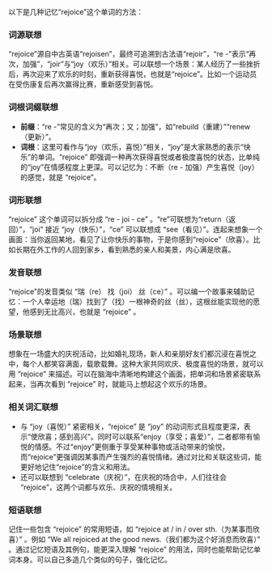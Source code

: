 以下是几种记忆“rejoice”这个单词的方法：

### 词源联想
“rejoice”源自中古英语“rejoisen”，最终可追溯到古法语“rejoir”，“re -”表示“再次，加强”，“joir”与“joy（欢乐）”相关。可以联想一个场景：某人经历了一些挫折后，再次迎来了欢乐的时刻，重新获得喜悦，也就是“rejoice”。比如一个运动员在受伤康复后再次赢得比赛，重新感受到喜悦。 

### 词根词缀联想
 - **前缀**：“re -”常见的含义为“再次；又；加强”，如“rebuild（重建）”“renew（更新）”。 
 - **词根**：这里可看作与“joy（欢乐，喜悦）”相关，“joy”是大家熟悉的表示“快乐”的单词。“rejoice” 即强调一种再次获得喜悦或者极度喜悦的状态，比单纯的“joy”在情感程度上更深。可以记忆为：不断（re - 加强）产生喜悦（joy）的感觉，就是 “rejoice”。

### 词形联想
“rejoice” 这个单词可以拆分成 “re - joi - ce” 。“re”可联想为“return（返回）”，“joi” 接近 “joy（快乐）”，“ce” 可以联想成 “see（看见）”。连起来想象一个画面：当你返回某地，看见了让你快乐的事物，于是你感到“rejoice”（欣喜）。比如长期在外工作的人回到家乡，看到熟悉的亲人和美景，内心满是欣喜。 

### 发音联想
“rejoice”的发音类似 “瑞（re） 找（joi） 丝（ce）” 。可以编一个故事来辅助记忆：一个人幸运地（瑞）找到了（找）一根神奇的丝（丝），这根丝能实现他的愿望，他感到无比高兴，也就是 “rejoice” 。

### 场景联想
想象在一场盛大的庆祝活动，比如婚礼现场，新人和亲朋好友们都沉浸在喜悦之中，每个人都笑容满面，载歌载舞。这种大家共同欢庆、极度喜悦的场景，就可以用 “rejoice” 来描述。可以在脑海中清晰地构建这个画面，把单词和场景紧密联系起来，当再次看到 “rejoice” 时，就能马上想起这个欢乐的场景。 

### 相关词汇联想
 - 与 “joy（喜悦）” 紧密相关，“rejoice” 是 “joy” 的动词形式且程度更深，表示“使欣喜；感到高兴”。同时可以联系“enjoy（享受；喜爱）”，二者都带有愉悦的情感。不过“enjoy”更侧重于享受某种事物或活动带来的愉悦，而“rejoice”更强调因某事而产生强烈的喜悦情绪。通过对比和关联这些词，能更好地记住“rejoice”的含义和用法。
 - 还可以联想到 “celebrate（庆祝）”，在庆祝的场合中，人们往往会 “rejoice”，这两个词都与欢乐、庆祝的情境相关。 

### 短语联想
记住一些包含 “rejoice” 的常用短语，如 “rejoice at / in / over sth.（为某事而欣喜）” 。例如 “We all rejoiced at the good news.（我们都为这个好消息而欣喜）” 。通过记忆短语及其例句，能更深入理解 “rejoice” 的用法，同时也能帮助记忆单词本身。可以自己多造几个类似的句子，强化记忆。 